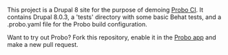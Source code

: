 This project is a Drupal 8 site for the purpose of demoing [Probo CI](http://probo.ci). It contains Drupal 8.0.3, a 'tests' directory with some basic Behat tests, and a .probo.yaml file for the Probo build configuration.

Want to try out Probo? Fork this repository, enable it in the [Probo app](https://app.probo.ci) and make a new pull request.
